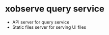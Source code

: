 # xobserve query service 

- API server for query service
- Static files server for serving UI files

